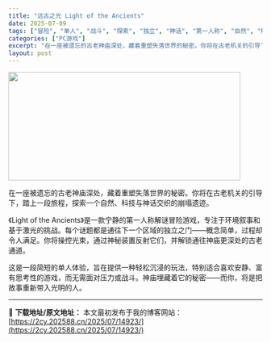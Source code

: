 ```yaml
---
title: "远古之光 Light of the Ancients"
date: 2025-07-09
tags: ["冒险", "单人", "战斗", "探索", "独立", "神话", "第一人称", "自然", "解谜"]
categories: ["PC游戏"]
excerpt: "在一座被遗忘的古老神庙深处，藏着重塑失落世界的秘密。你将在古老机关的引导下，踏上一段旅程，探索一个自然、科技与神话交织的崩塌遗迹。 《Light of the Ancients》是一款宁静的第一人称解谜冒险游戏，专注于环境叙事和基于激光的挑战。每个谜题都是通往下一个区域的独立之门——概念简单，过程却&hellip;"
layout: post
---
```


<img class="aligncenter size-full wp-image-14919" src="https://2cy.202588.cn/wp-content/uploads/2025/07/2025070903221511.webp" alt="" width="460" height="215" />

在一座被遗忘的古老神庙深处，藏着重塑失落世界的秘密。你将在古老机关的引导下，踏上一段旅程，探索一个自然、科技与神话交织的崩塌遗迹。

《Light of the Ancients》是一款宁静的第一人称解谜冒险游戏，专注于环境叙事和基于激光的挑战。每个谜题都是通往下一个区域的独立之门——概念简单，过程却令人满足。你将操控光束，通过神秘装置反射它们，并解锁通往神庙更深处的古老通道。

这是一段简短的单人体验，旨在提供一种轻松沉浸的玩法，特别适合喜欢安静、富有思考性的游戏，而无需面对压力或战斗。神庙埋藏着它的秘密——而你，将是把故事重新带入光明的人。

---
📖 **下载地址/原文地址：** 本文最初发布于我的博客网站：[https://2cy.202588.cn/2025/07/14923/](https://2cy.202588.cn/2025/07/14923/)
